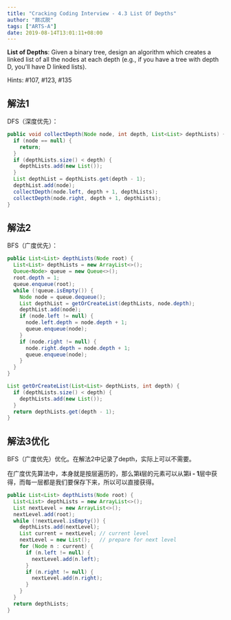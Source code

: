 ```yaml
---
title: "Cracking Coding Interview - 4.3 List Of Depths"
author: "颇忒脱"
tags: ["ARTS-A"]
date: 2019-08-14T13:01:11+08:00
---
```


<!--more-->

**List of Depths**: Given a binary tree, design an algorithm which creates a linked list of all the nodes at each depth (e.g., if you have a tree with depth D, you'll have D linked lists).

Hints: #107, #123, #135

## 解法1

DFS（深度优先）：

```java
public void collectDepth(Node node, int depth, List<List> depthLists) {
  if (node == null) {
    return;
  }
  if (depthLists.size() < depth) {
    depthLists.add(new List());
  }
  List depthList = depthLists.get(depth - 1);
  depthList.add(node);
  collectDepth(node.left, depth + 1, depthLists);
  collectDepth(node.right, depth + 1, depthLists);
}
```

## 解法2

BFS（广度优先）：

```java
public List<List> depthLists(Node root) {
  List<List> depthLists = new ArrayList<>();
  Queue<Node> queue = new Queue<>();
  root.depth = 1;
  queue.enqueue(root);
  while (!queue.isEmpty()) {
    Node node = queue.dequeue();
    List depthList = getOrCreateList(depthLists, node.depth);
    depthList.add(node);
    if (node.left != null) {
      node.left.depth = node.depth + 1;
      queue.enqueue(node);
    }
    if (node.right != null) {
      node.right.depth = node.depth + 1;
      queue.enqueue(node);
    }    
  }
}

List getOrCreateList(List<List> depthLists, int depth) {
  if (depthLists.size() < depth) {
    depthLists.add(new List());
  }
  return depthLists.get(depth - 1);
}
```

## 解法3优化

BFS（广度优先）优化。在解法2中记录了depth，实际上可以不需要。

在广度优先算法中，本身就是按层遍历的，那么第**i**层的元素可以从第**i - 1**层中获得，而每一层都是我们要保存下来，所以可以直接获得。

```java
public List<List> depthLists(Node root) {
  List<List> depthLists = new ArrayList<>();
  List nextLevel = new ArrayList<>();
  nextLevel.add(root);
  while (!nextLevel.isEmpty()) {
    depthLists.add(nextLevel);
    List current = nextLevel; // current level
    nextLevel = new List();   // prepare for next level
    for (Node n : current) {
      if (n.left != null) {
        nextLevel.add(n.left);
      }
      if (n.right != null) {
        nextLevel.add(n.right);
      }
    }
  }
  return depthLists;
}
```

